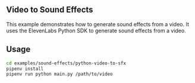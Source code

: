 ## Video to Sound Effects

This example demonstrates how to generate sound effects from a video. It uses the ElevenLabs Python SDK to generate sound effects from a video.

## Usage

```bash
cd examples/sound-effects/python-video-to-sfx
pipenv install
pipenv run python main.py /path/to/video
```
